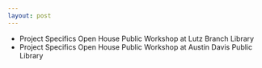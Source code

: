 ```yaml
---
layout: post
---
```


* Project Specifics Open House Public Workshop at Lutz Branch Library 
* Project Specifics Open House Public Workshop at Austin Davis Public Library
